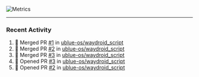 ![Metrics](https://metrics.lecoq.io/KyleGospo?template=classic&base=header%2C%20activity%2C%20community%2C%20repositories%2C%20metadata&base.indepth=false&base.hireable=false&base.skip=false&config.timezone=America%2FLos_Angeles)

---
### Recent Activity
<!--START_SECTION:activity-->
1. 🎉 Merged PR [#1](https://github.com/ublue-os/waydroid_script/pull/1) in [ublue-os/waydroid_script](https://github.com/ublue-os/waydroid_script)
2. 🎉 Merged PR [#2](https://github.com/ublue-os/waydroid_script/pull/2) in [ublue-os/waydroid_script](https://github.com/ublue-os/waydroid_script)
3. 🎉 Merged PR [#3](https://github.com/ublue-os/waydroid_script/pull/3) in [ublue-os/waydroid_script](https://github.com/ublue-os/waydroid_script)
4. 💪 Opened PR [#3](https://github.com/ublue-os/waydroid_script/pull/3) in [ublue-os/waydroid_script](https://github.com/ublue-os/waydroid_script)
5. 💪 Opened PR [#2](https://github.com/ublue-os/waydroid_script/pull/2) in [ublue-os/waydroid_script](https://github.com/ublue-os/waydroid_script)
<!--END_SECTION:activity-->
